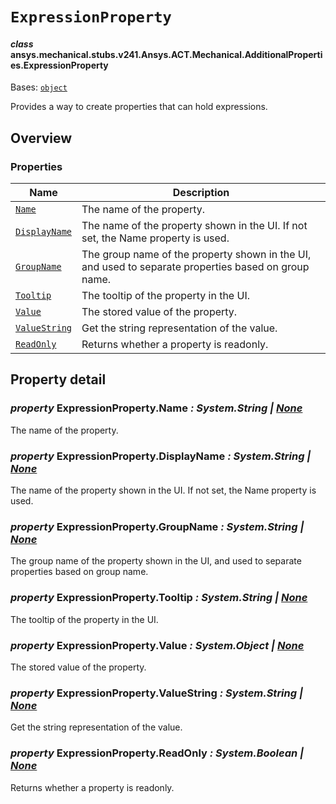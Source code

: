 <!-- vale off -->

<a id="expressionproperty"></a>

# `ExpressionProperty`

<a id="ansys.mechanical.stubs.v241.Ansys.ACT.Mechanical.AdditionalProperties.ExpressionProperty"></a>

#### *class* ansys.mechanical.stubs.v241.Ansys.ACT.Mechanical.AdditionalProperties.ExpressionProperty

Bases: [`object`](https://docs.python.org/3/library/functions.html#object)

Provides a way to create properties that can hold expressions.

<!-- !! processed by numpydoc !! -->

<a id="overview"></a>

## Overview

### Properties

| Name | Description |
|--------------------------------------------------|------------------------------------------------------------------------------------------------------|
| [`Name`](#ExpressionProperty.Name)               | The name of the property.                                                                            |
| [`DisplayName`](#ExpressionProperty.DisplayName) | The name of the property shown in the UI. If not set, the Name property is used.                     |
| [`GroupName`](#ExpressionProperty.GroupName)     | The group name of the property shown in the UI, and used to separate properties based on group name. |
| [`Tooltip`](#ExpressionProperty.Tooltip)         | The tooltip of the property in the UI.                                                               |
| [`Value`](#ExpressionProperty.Value)             | The stored value of the property.                                                                    |
| [`ValueString`](#ExpressionProperty.ValueString) | Get the string representation of the value.                                                          |
| [`ReadOnly`](#ExpressionProperty.ReadOnly)       | Returns whether a property is readonly.                                                              |

<a id="property-detail"></a>

## Property detail

<a id="ExpressionProperty.Name"></a>

### *property* ExpressionProperty.Name *: System.String | [None](https://docs.python.org/3/library/constants.html#None)*

The name of the property.

<!-- !! processed by numpydoc !! -->

<a id="ExpressionProperty.DisplayName"></a>

### *property* ExpressionProperty.DisplayName *: System.String | [None](https://docs.python.org/3/library/constants.html#None)*

The name of the property shown in the UI. If not set, the Name property is used.

<!-- !! processed by numpydoc !! -->

<a id="ExpressionProperty.GroupName"></a>

### *property* ExpressionProperty.GroupName *: System.String | [None](https://docs.python.org/3/library/constants.html#None)*

The group name of the property shown in the UI, and used to separate properties based on group name.

<!-- !! processed by numpydoc !! -->

<a id="ExpressionProperty.Tooltip"></a>

### *property* ExpressionProperty.Tooltip *: System.String | [None](https://docs.python.org/3/library/constants.html#None)*

The tooltip of the property in the UI.

<!-- !! processed by numpydoc !! -->

<a id="ExpressionProperty.Value"></a>

### *property* ExpressionProperty.Value *: System.Object | [None](https://docs.python.org/3/library/constants.html#None)*

The stored value of the property.

<!-- !! processed by numpydoc !! -->

<a id="ExpressionProperty.ValueString"></a>

### *property* ExpressionProperty.ValueString *: System.String | [None](https://docs.python.org/3/library/constants.html#None)*

Get the string representation of the value.

<!-- !! processed by numpydoc !! -->

<a id="ExpressionProperty.ReadOnly"></a>

### *property* ExpressionProperty.ReadOnly *: System.Boolean | [None](https://docs.python.org/3/library/constants.html#None)*

Returns whether a property is readonly.

<!-- !! processed by numpydoc !! -->
<!-- vale on -->
